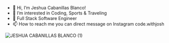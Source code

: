 - 👋 Hi, I’m Jeshua Cabanillas Blanco!
- 👀 I’m interested in Coding, Sports & Traveling
- 🌱 Full Stack Software Engineer
- 📫 How to reach me you can direct message on Instagram code.withjosh
<!---
josh-94/josh-94 is a ✨ special ✨ repository because its `README.md` (this file) appears on your GitHub profile.
You can click the Preview link to take a look at your changes.
--->
![JESHUA CABANILLAS BLANCO (1)](https://user-images.githubusercontent.com/88982852/186252604-8a46e1b9-5de1-48ba-8c5e-d96b1fea3197.png)

